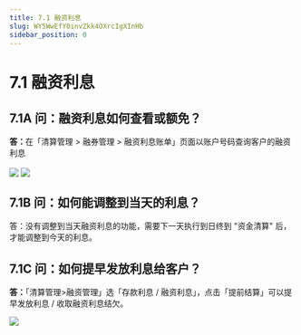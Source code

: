 ```yaml
---
title: 7.1 融资利息
slug: WY5WwEfY0invZkk4OXrcIgXInHb
sidebar_position: 0
---
```



# 7.1 融资利息

## 7.1A 问：融资利息如何查看或额免？

<b>答：</b>在「清算管理 &gt; 融券管理 &gt; 融资利息账单」页面以账户号码查询客户的融资利息

<img src="/assets/EcCEbfej8o7UdsxCyTlcodl5n2c.png" src-width="2498" src-height="1384" align="center"/>

<img src="/assets/ONLFbyzGQokfcyxEhM7c4Wjpnyg.png" src-width="2154" src-height="1360" align="center"/>

## 7.1B 问：如何能调整到当天的利息？

答：没有调整到当天融资利息的功能，需要下一天执行到日终到 "资金清算" 后，才能调整到今天的利息。

## 7.1C 问：如何提早发放利息给客户？

<b>答：</b>「清算管理&gt;融资管理」选「存款利息 / 融资利息」，点击「提前结算」可以提早发放利息 / 收取融资利息结欠。

<img src="/assets/Iu0Ebc3DhoXpfRxzveMc5wponvg.png" src-width="2682" src-height="1412" align="center"/>


